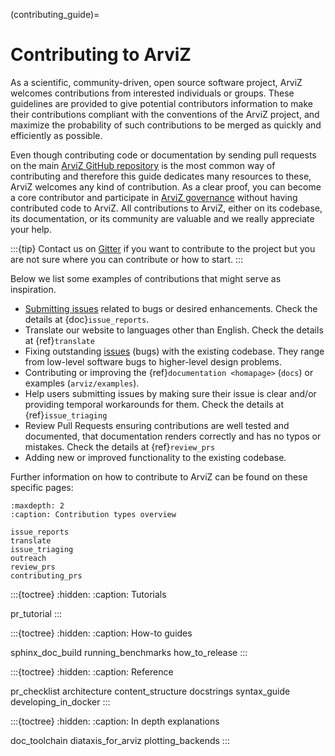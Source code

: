 (contributing_guide)=
# Contributing to ArviZ
As a scientific, community-driven, open source software project,
ArviZ welcomes contributions from interested individuals or groups.
These guidelines are provided to give potential contributors information
to make their contributions compliant with the conventions of the ArviZ project,
and maximize the probability of such contributions to be merged as quickly
and efficiently as possible.

Even though contributing code or documentation by sending pull requests on
the main [ArviZ GitHub repository](https://github.com/arviz-devs/arviz) is the most common way of contributing and
therefore this guide dedicates many resources to these, ArviZ welcomes any kind of contribution.
As a clear proof, you can become a core contributor and participate in
[ArviZ governance](https://github.com/arviz-devs/arviz/blob/main/GOVERNANCE.md)
without having contributed code to ArviZ.
All contributions to ArviZ, either on its codebase, its documentation,
or its community are valuable and we really appreciate your help.

:::{tip}
Contact us on [Gitter](https://gitter.im/arviz-devs/community) if you want to
contribute to the project but you are not sure where you can contribute or how to start.
:::

Below we list some examples of contributions that might serve as inspiration.

* [Submitting issues](https://github.com/arviz-devs/arviz/issues/new/choose) related to bugs or desired enhancements. Check the details at {doc}`issue_reports`.
* Translate our website to languages other than English. Check the details at {ref}`translate`
* Fixing outstanding [issues](https://github.com/arviz-devs/arviz/issues) (bugs) with the existing codebase. They range from low-level software bugs to higher-level design problems.
* Contributing or improving the {ref}`documentation <homapage>` (`docs`) or examples (`arviz/examples`).
* Help users submitting issues by making sure their issue is clear and/or providing temporal
  workarounds for them. Check the details at {ref}`issue_triaging`
* Review Pull Requests ensuring contributions are well tested and documented, that documentation
  renders correctly and has no typos or mistakes. Check the details at {ref}`review_prs`
* Adding new or improved functionality to the existing codebase.

Further information on how to contribute to ArviZ can be found on these specific pages:

```{toctree}
:maxdepth: 2
:caption: Contribution types overview

issue_reports
translate
issue_triaging
outreach
review_prs
contributing_prs
```

:::{toctree}
:hidden:
:caption: Tutorials

pr_tutorial
:::

:::{toctree}
:hidden:
:caption: How-to guides

sphinx_doc_build
running_benchmarks
how_to_release
:::

:::{toctree}
:hidden:
:caption: Reference

pr_checklist
architecture
content_structure
docstrings
syntax_guide
developing_in_docker
:::

:::{toctree}
:hidden:
:caption: In depth explanations

doc_toolchain
diataxis_for_arviz
plotting_backends
:::
